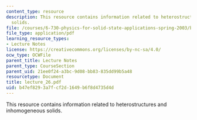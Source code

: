 ```yaml
---
content_type: resource
description: This resource contains information related to heterostructures and inhomogeneous
  solids.
file: /courses/6-730-physics-for-solid-state-applications-spring-2003/b47ef8293a7fcf2d1649b6f8d4735d4d_lecture_26.pdf
file_type: application/pdf
learning_resource_types:
- Lecture Notes
license: https://creativecommons.org/licenses/by-nc-sa/4.0/
ocw_type: OCWFile
parent_title: Lecture Notes
parent_type: CourseSection
parent_uid: 21ee0f24-a3bc-9d08-bb83-835dd99b5a48
resourcetype: Document
title: lecture_26.pdf
uid: b47ef829-3a7f-cf2d-1649-b6f8d4735d4d
---
```

This resource contains information related to heterostructures and inhomogeneous solids.